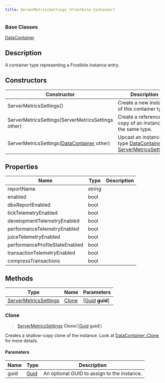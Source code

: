 ```yaml
---
title: ServerMetricsSettings (Frostbite Container)
---
```

### Base Classes

[DataContainer](/vext/ref/cls/shr/datacontainer)

## Description

A container type representing a Frostbite instance entry.

## Constructors

| Constructor                                                                      | Description                                                                                                                       |
| -------------------------------------------------------------------------------- | --------------------------------------------------------------------------------------------------------------------------------- |
| ServerMetricsSettings()                                                          | Create a new instance of this container type.                                                                                     |
| ServerMetricsSettings(ServerMetricsSettings other)                               | Create a reference copy of an instance of the same type.                                                                          |
| ServerMetricsSettings([DataContainer](/vext/ref/cls/shr/datacontainer) other) | Upcast an instance of type [DataContainer](/vext/ref/cls/shr/datacontainer) to [ServerMetricsSettings](ServerMetricsSettings). |

## Properties

| Name                           | Type   | Description |
| ------------------------------ | ------ | ----------- |
| reportName                     | string |             |
| enabled                        | bool   |             |
| dbxReportEnabled               | bool   |             |
| tickTelemetryEnabled           | bool   |             |
| developmentTelemetryEnabled    | bool   |             |
| performanceTelemetryEnabled    | bool   |             |
| juiceTelemetryEnabled          | bool   |             |
| performanceProfileStateEnabled | bool   |             |
| transactionTelemetryEnabled    | bool   |             |
| compressTransactions           | bool   |             |

## Methods

| Type                                           | Name            | Parameters                                     |
| ---------------------------------------------- | --------------- | ---------------------------------------------- |
| [ServerMetricsSettings](ServerMetricsSettings) | [Clone](#clone) | \[[Guid](/vext/ref/cls/shr/guid) **guid**\] |

### Clone

> [ServerMetricsSettings](ServerMetricsSettings) **Clone**(\[[Guid](/vext/ref/cls/shr/guid) **guid**\])

Creates a shallow-copy clone of the instance. Look at [DataContainer::Clone](/vext/ref/cls/shr/datacontainer#clone) for more details.

#### Parameters

| Name | Type         | Description                                 |
| ---- | ------------ | ------------------------------------------- |
| guid | [Guid](Guid) | An optional GUID to assign to the instance. |
